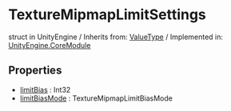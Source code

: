 # TextureMipmapLimitSettings
struct in UnityEngine
 / Inherits from: <a href="https://docs.unity3d.com/6000.0/Documentation/ScriptReference/ValueType.html" target="_blank">ValueType</a> / Implemented in: <a href="https://docs.unity3d.com/6000.0/Documentation/ScriptReference/UnityEngine.CoreModule.html" target="_blank">UnityEngine.CoreModule</a>
## Properties
- <a href="https://docs.unity3d.com/6000.0/Documentation/ScriptReference/TextureMipmapLimitSettings-limitBias.html" target="_blank">limitBias</a> : Int32
- <a href="https://docs.unity3d.com/6000.0/Documentation/ScriptReference/TextureMipmapLimitSettings-limitBiasMode.html" target="_blank">limitBiasMode</a> : TextureMipmapLimitBiasMode
